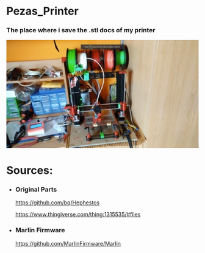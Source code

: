 # Pezas_Printer
### The place where i  save the .stl docs of my printer

![printer](Images\printer.png)

# Sources:

* ### Original Parts

  https://github.com/bq/Hephestos

  https://www.thingiverse.com/thing:1315535/#files


* ### Marlin Firmware

  https://github.com/MarlinFirmware/Marlin
